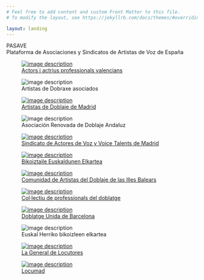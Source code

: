 ```yaml
---
# Feel free to add content and custom Front Matter to this file.
# To modify the layout, see https://jekyllrb.com/docs/themes/#overriding-theme-defaults

layout: landing
---
```

<div class="pt-20 text-center">
	<div class="text-sky-600 text-9xl font-bold">PASAVE</div>
	<div class="text-black">Plataforma de Asociaciones y Sindicatos de Artistas de Voz de España</div>
</div>


<div class="flex flex-wrap justify-center pt-12 items-baseline">


<a href="https://aapv.es/">
	<figure class="w-40 mx-8 my-8">
	  <img class="w-40 rounded-lg" src="assets/images/logos/aapv.jpeg" alt="image description">
	  <figcaption class="mt-2 text-sm text-center text-gray-500 dark:text-gray-400">Actors i actrius professionals valencians</figcaption>
	</figure>
</a>

<figure class="w-40 mx-8 my-8">
  <img class="w-40 rounded-lg" src="assets/images/logos/ada.png" alt="image description">
  <figcaption class="mt-2 text-sm text-center text-gray-500 dark:text-gray-400">Artistas de Dobraxe asociados</figcaption>
</figure>

<a href="https://adoma.es/">
	<figure class="w-40 mx-8 my-8">
	  <img class="w-40 rounded-lg" src="assets/images/logos/adoma.jpeg" alt="image description">
	  <figcaption class="mt-2 text-sm text-center text-gray-500 dark:text-gray-400">Artistas de Doblaje de Madrid</figcaption>
	</figure>
</a>

<figure class="w-40 mx-8 my-8">
  <img class="w-40 rounded-lg" src="assets/images/logos/arda.jpeg" alt="image description">
  <figcaption class="mt-2 text-sm text-center text-gray-500 dark:text-gray-400">Asociación Renovada de Doblaje Andaluz</figcaption>
</figure>

<a href="https://www.avtamadrid.es/">
	<figure class="w-40 mx-8 my-8">
	  <img class="w-40 rounded-lg" src="assets/images/logos/avta.png" alt="image description">
	  <figcaption class="mt-2 text-sm text-center text-gray-500 dark:text-gray-400">Sindicato de Actores de Voz y Voice Talents de Madrid</figcaption>
	</figure>
</a>

<a href="https://www.bieuse.eus/">
	<figure class="w-40 mx-8 my-8">
	  <img class="w-40 rounded-lg" src="assets/images/logos/bieuse.jpeg" alt="image description">
	  <figcaption class="mt-2 text-sm text-center text-gray-500 dark:text-gray-400">Bikoiztaile Euskaldunen Elkartea</figcaption>
	</figure>
</a>

<a href="https://www.cadib.es/quienes-somos/">
	<figure class="w-40 mx-8 my-8">
	  <img class="w-40 rounded-lg" src="assets/images/logos/cadib.png" alt="image description">
	  <figcaption class="mt-2 text-sm text-center text-gray-500 dark:text-gray-400">Comunidad de Artistas del Doblaje de las Illes Balears</figcaption>
	</figure>
</a>

<a href="https://cpd.org.es/">
	<figure class="w-40 mx-8 my-8">
	  <img class="w-40 rounded-lg" src="assets/images/logos/cpd.png" alt="image description">
	  <figcaption class="mt-2 text-sm text-center text-gray-500 dark:text-gray-400">Col·lectiu de professionals del doblatge</figcaption>
	</figure>
</a>

<a href="https://dubbcn.org">
	<figure class="w-40 mx-8 my-8">
	  <img class="w-40 rounded-lg" src="assets/images/logos/dub.jpeg" alt="image description">
	  <figcaption class="mt-2 text-sm text-center text-gray-500 dark:text-gray-400">Doblatge Unida de Barcelona</figcaption>
	</figure>
</a>


<figure class="w-40 mx-8 my-8">
  <img class="w-40 rounded-lg" src="assets/images/logos/ehbe.jpeg" alt="image description">
  <figcaption class="mt-2 text-sm text-center text-gray-500 dark:text-gray-400">Euskal Herriko bikoizleen elkartea</figcaption>
</figure>

<a href="https://lageneraldelocutores.es/">
	<figure class="w-40 mx-8 my-8">
	  <img class="w-40 rounded-lg" src="assets/images/logos/lgl.jpeg" alt="image description">
	  <figcaption class="mt-2 text-sm text-center text-gray-500 dark:text-gray-400">La General de Locutores</figcaption>
	</figure>
</a>

<a href="http://locumad.com/">
	<figure class="w-40 mx-8 my-8">
	  <img class="w-40 rounded-lg" src="assets/images/logos/locumad.jpeg" alt="image description">
	  <figcaption class="mt-2 text-sm text-center text-gray-500 dark:text-gray-400">Locumad</figcaption>
	</figure>
</a>


</div>